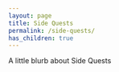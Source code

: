 ```yaml
---
layout: page
title: Side Quests
permalink: /side-quests/
has_children: true
---
```


A little blurb about Side Quests